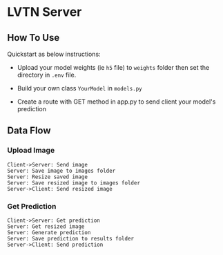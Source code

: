 # LVTN Server
## How To Use
Quickstart as below instructions:
- Upload your model weights (ie `h5` file) to `weights` folder then set the directory in `.env` file. 

- Build your own class `YourModel` in `models.py`

- Create a route with GET method in app.py to send client your model's prediction
## Data Flow
### Upload Image
```sequence
Client->Server: Send image 
Server: Save image to images folder
Server: Resize saved image
Server: Save resized image to images folder
Server->Client: Send resized image
```
### Get Prediction
```sequence
Client->Server: Get prediction 
Server: Get resized image
Server: Generate prediction
Server: Save prediction to results folder
Server->Client: Send prediction
```